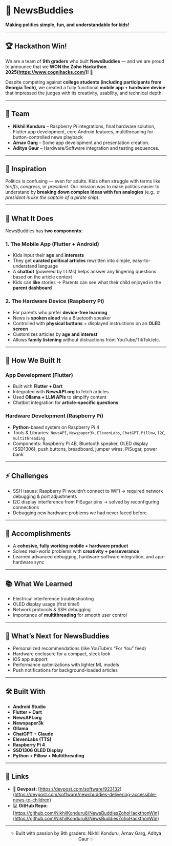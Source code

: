 # 📢 NewsBuddies  

**Making politics simple, fun, and understandable for kids!**  

---

## 🏆 Hackathon Win!  
We are a team of **9th graders** who built **NewsBuddies** — and we are proud to announce that we **WON the Zoho Hackathon 2025(https://www.cognihacks.com/)!** 🎉  

Despite competing against **college students (including participants from Georgia Tech)**, we created a fully functional **mobile app + hardware device** that impressed the judges with its creativity, usability, and technical depth.  

---

## 👥 Team  
- **Nikhil Konduru** – Raspberry Pi integrations, final hardware solution, Flutter app development, core Android features, multithreading for button-controlled news playback  
- **Arnav Garg** – Some app development and presentation creation.
- **Aditya Gaur** – Hardware/Software integration and testing sequences. 

---

## 🌟 Inspiration  
Politics is confusing — even for adults. Kids often struggle with terms like *tariffs*, *congress*, or *president*. Our mission was to make politics easier to understand by **breaking down complex ideas with fun analogies** (e.g., *a president is like the captain of a pirate ship*).  

---

## 📱 What It Does  
NewsBuddies has **two components**:  

### 1. **The Mobile App (Flutter + Android)**  
- Kids input their **age** and **interests**  
- They get **curated political articles** rewritten into simple, easy-to-understand language  
- A **chatbot** (powered by LLMs) helps answer any lingering questions based on the article context  
- Kids can **like** stories → Parents can see what their child enjoyed in the **parent dashboard**  

### 2. **The Hardware Device (Raspberry Pi)**  
- For parents who prefer **device-free learning**  
- News is **spoken aloud** via a Bluetooth speaker  
- Controlled with **physical buttons** + displayed instructions on an **OLED screen**  
- Customizes articles by **age and interest**  
- Allows **family listening** without distractions from YouTube/TikTok/etc.  

---

## 🔧 How We Built It  
### **App Development (Flutter)**  
- Built with **Flutter + Dart**  
- Integrated with **NewsAPI.org** to fetch articles  
- Used **Ollama + LLM APIs** to simplify content  
- Chatbot integration for **article-specific questions**  

### **Hardware Development (Raspberry Pi)**  
- **Python**-based system on Raspberry Pi 4  
- Tools & Libraries: `NewsAPI`, `Newspaper3k`, `ElevenLabs`, `ChatGPT`, `Pillow`, `I2C`, `multithreading`  
- Components: Raspberry Pi 4B, Bluetooth speaker, OLED display (SSD1306), push buttons, breadboard, jumper wires, PiSugar, power bank  

---

## ⚡ Challenges  
- SSH issues: Raspberry Pi wouldn’t connect to WiFi → required network debugging & port adjustments  
- I2C display interference from PiSugar pins → solved by reconfiguring connections  
- Debugging new hardware problems we had never faced before  

---

## 🏅 Accomplishments  
- A **cohesive, fully working mobile + hardware product**  
- Solved real-world problems with **creativity + perseverance**  
- Learned advanced debugging, hardware-software integration, and app-hardware sync  

---

## 📚 What We Learned  
- Electrical interference troubleshooting  
- OLED display usage (first time!)  
- Network protocols & SSH debugging  
- Importance of **multithreading** for smooth user control  

---

## 🚀 What’s Next for NewsBuddies  
- Personalized recommendations (like YouTube’s “For You” feed)  
- Hardware enclosure for a compact, sleek look  
- iOS app support  
- Performance optimizations with lighter ML models  
- Push notifications for background-loaded articles  

---

## 🛠️ Built With  
- **Android Studio**  
- **Flutter + Dart**  
- **NewsAPI.org**  
- **Newspaper3k**  
- **Ollama**  
- **ChatGPT + Claude**  
- **ElevenLabs (TTS)**  
- **Raspberry Pi 4**  
- **SSD1306 OLED Display**  
- **Python + Pillow + Multithreading**  

---

## 🔗 Links  
- 📖 **Devpost:** [https://devpost.com/software/923132](https://devpost.com/software/newsbuddies-delivering-accessible-news-to-children)  
- 💻 **GitHub Repo:** [https://github.com/NikhilKonduru8/NewsBuddiesZohoHackthonWin](https://github.com/NikhilKonduru8/NewsBuddiesZohoHackthonWin)  

---

<p align="center">✨ Built with passion by 9th graders: Nikhil Konduru, Arnav Garg, Aditya Gaur ✨</p>
